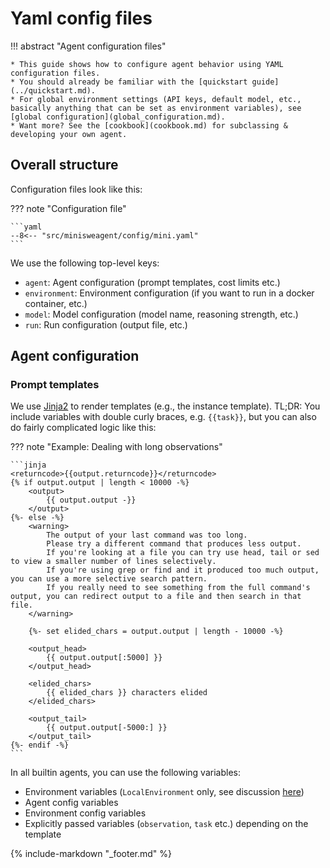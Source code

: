 # Yaml config files

!!! abstract "Agent configuration files"

    * This guide shows how to configure agent behavior using YAML configuration files.
    * You should already be familiar with the [quickstart guide](../quickstart.md).
    * For global environment settings (API keys, default model, etc., basically anything that can be set as environment variables), see [global configuration](global_configuration.md).
    * Want more? See the [cookbook](cookbook.md) for subclassing & developing your own agent.

## Overall structure

Configuration files look like this:

??? note "Configuration file"

    ```yaml
    --8<-- "src/minisweagent/config/mini.yaml"
    ```

We use the following top-level keys:

- `agent`: Agent configuration (prompt templates, cost limits etc.)
- `environment`: Environment configuration (if you want to run in a docker container, etc.)
- `model`: Model configuration (model name, reasoning strength, etc.)
- `run`: Run configuration (output file, etc.)

## Agent configuration

### Prompt templates

We use [Jinja2](https://jinja.palletsprojects.com/) to render templates (e.g., the instance template).
TL;DR: You include variables with double curly braces, e.g. `{{task}}`, but you can also do fairly complicated logic like this:

??? note "Example: Dealing with long observations"

    ```jinja
    <returncode>{{output.returncode}}</returncode>
    {% if output.output | length < 10000 -%}
        <output>
            {{ output.output -}}
        </output>
    {%- else -%}
        <warning>
            The output of your last command was too long.
            Please try a different command that produces less output.
            If you're looking at a file you can try use head, tail or sed to view a smaller number of lines selectively.
            If you're using grep or find and it produced too much output, you can use a more selective search pattern.
            If you really need to see something from the full command's output, you can redirect output to a file and then search in that file.
        </warning>

        {%- set elided_chars = output.output | length - 10000 -%}

        <output_head>
            {{ output.output[:5000] }}
        </output_head>

        <elided_chars>
            {{ elided_chars }} characters elided
        </elided_chars>

        <output_tail>
            {{ output.output[-5000:] }}
        </output_tail>
    {%- endif -%}
    ```

In all builtin agents, you can use the following variables:

- Environment variables (`LocalEnvironment` only, see discussion [here](https://github.com/SWE-agent/mini-swe-agent/pull/425))
- Agent config variables
- Environment config variables
- Explicitly passed variables (`observation`, `task` etc.) depending on the template

{% include-markdown "_footer.md" %}
